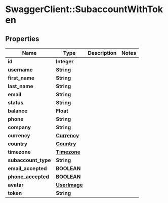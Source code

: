 # SwaggerClient::SubaccountWithToken

## Properties
Name | Type | Description | Notes
------------ | ------------- | ------------- | -------------
**id** | **Integer** |  | 
**username** | **String** |  | 
**first_name** | **String** |  | 
**last_name** | **String** |  | 
**email** | **String** |  | 
**status** | **String** |  | 
**balance** | **Float** |  | 
**phone** | **String** |  | 
**company** | **String** |  | 
**currency** | [**Currency**](Currency.md) |  | 
**country** | [**Country**](Country.md) |  | 
**timezone** | [**Timezone**](Timezone.md) |  | 
**subaccount_type** | **String** |  | 
**email_accepted** | **BOOLEAN** |  | 
**phone_accepted** | **BOOLEAN** |  | 
**avatar** | [**UserImage**](UserImage.md) |  | 
**token** | **String** |  | 


